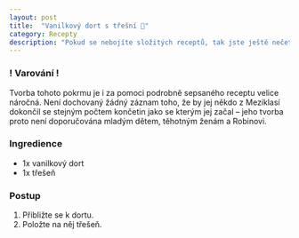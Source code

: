```yaml
---
layout: post
title:  "Vanilkový dort s třešní 🍰"
category: Recepty
description: "Pokud se nebojíte složitých receptů, tak jste ještě nečetli tento."
---
```


### ! Varování !
Tvorba tohoto pokrmu je i za pomoci podrobně sepsaného receptu velice náročná. Není dochovaný žádný záznam toho, že by jej někdo z Meziklasí dokončil se stejným počtem končetin jako se kterým jej začal – jeho tvorba proto není doporučována mladým dětem, těhotným ženám a Robinovi.

### Ingredience
- 1x vanilkový dort
- 1x třešeň

### Postup
1. Přibližte se k dortu.
2. Položte na něj třešeň.
